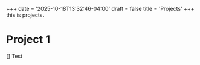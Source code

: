 +++
date = '2025-10-18T13:32:46-04:00'
draft = false
title = 'Projects'
+++
this is projects. 

# Project 1 
[]
Test